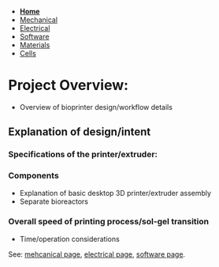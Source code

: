 - **[Home](/3-DPrintingCornealOrganoids/index)**
- [Mechanical](/3-DPrintingCornealOrganoids/mechanical)
- [Electrical](/3-DPrintingCornealOrganoids/electrical)
- [Software](/3-DPrintingCornealOrganoids/software)
- [Materials](/3-DPrintingCornealOrganoids/materials)
- [Cells](/3-DPrintingCornealOrganoids/cells)

# Project Overview: 
- Overview of bioprinter design/workflow details

## Explanation of design/intent

### Specifications of the printer/extruder:

### Components
- Explanation of basic desktop 3D printer/extruder assembly
- Separate bioreactors

### Overall speed of printing process/sol-gel transition
- Time/operation considerations


See: [mehcanical page](/3-DPrintingCornealOrganoids/mechanical), [electrical page](/3-DPrintingCornealOrganoids/electrical), [software page](/3-DPrintingCornealOrganoids/mechanical).


